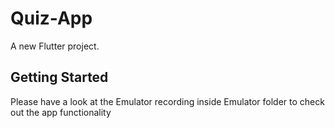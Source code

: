 # Quiz-App

A new Flutter project.

## Getting Started

Please have a look at the Emulator recording inside Emulator folder to check out the app functionality
